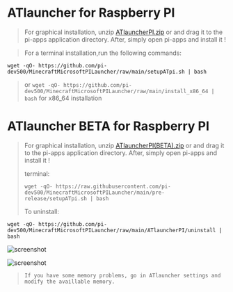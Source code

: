 # ATlauncher for Raspberry PI
>For graphical installation, unzip [ATlauncherPI.zip](https://github.com/pi-dev500/MinecraftMicrosoftPILauncher/blob/main/ATlauncherPI.zip?raw=true) or and drag it to the pi-apps application directory. After, simply open pi-apps and install it !

>For a terminal installation,run the following commands:
```
wget -qO- https://github.com/pi-dev500/MinecraftMicrosoftPILauncher/raw/main/setupATpi.sh | bash
```

>or ```wget -qO- https://github.com/pi-dev500/MinecraftMicrosoftPILauncher/raw/main/install_x86_64 | bash``` for x86_64 installation
# ATlauncher BETA for Raspberry PI
>For graphical installation, unzip [ATlauncherPI(BETA).zip](https://github.com/pi-dev500/MinecraftMicrosoftPILauncher/pre-release/blob/main/ATlauncherPI(BETA).zip?raw=true) or and drag it to the pi-apps application directory. After, simply open pi-apps and install it !
>
>terminal: 
>```
>wget -qO- https://raw.githubusercontent.com/pi-dev500/MinecraftMicrosoftPILauncher/main/pre-release/setupATpi.sh | bash
>```
>To uninstall: 
```
wget -qO- https://github.com/pi-dev500/MinecraftMicrosoftPILauncher/raw/main/ATlauncherPI/uninstall | bash
```
![screenshot](https://user-images.githubusercontent.com/77228126/109673234-1d212180-7b76-11eb-9cf8-5403b1fb325a.png)

![screenshot](https://github.com/pi-dev500/MinecraftMicrosoftPILauncher/blob/main/screenshotat.png?raw=true)
>`If you have some memory problems, go in ATlauncher settings and modify the availlable memory.`
